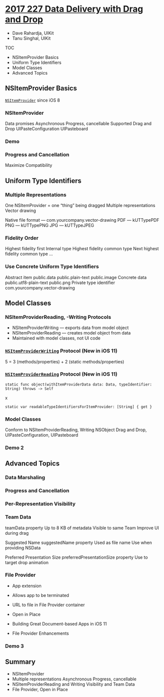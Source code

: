 # [2017 227 Data Delivery with Drag and Drop](https://developer.apple.com/videos/play/wwdc2017/227/)

* Dave Rahardja, UIKit
* Tanu Singhal, UIKit

TOC

* NSItemProvider Basics
* Uniform Type Identifiers
* Model Classes
* Advanced Topics

## NSItemProvider Basics

[`NSItemProvider`](https://developer.apple.com/documentation/foundation/nsitemprovider) since iOS 8

### NSItemProvider

Data promises
Asynchronous Progress, cancellable
Supported
Drag and Drop
UIPasteConfiguration UIPasteboard


### Demo


### Progress and Cancellation

Maximize Compatibility


## Uniform Type Identifiers


### Multiple Representations

One NSItemProvider = one “thing” being dragged
Multiple representations
Vector drawing

Native file format — com.yourcompany.vector-drawing PDF — kUTTypePDF
PNG — kUTTypePNG
JPG — kUTTypeJPEG


### Fidelity Order
Highest fidelity first
Internal type
Highest fidelity common type Next highest fidelity common type ...


### Use Concrete Uniform Type Identifiers
Abstract item
public.data public.plain-text public.image
Concrete data
public.utf8-plain-text public.png
Private type identifier
com.yourcompany.vector-drawing




## Model Classes

### NSItemProviderReading, -Writing Protocols

* NSItemProviderWriting — exports data from model object
* NSItemProviderReading — creates model object from data
* Maintained with model classes, not UI code


### [`NSItemProviderWriting`](https://developer.apple.com/documentation/foundation/nsitemproviderwriting) Protocol (New in iOS 11)

5 = 3 (methods/properties) + 2 (static methods/properties)

### [`NSItemProviderReading`](https://developer.apple.com/documentation/foundation/nsitemproviderreading) Protocol (New in iOS 11)

`static func object(withItemProviderData data: Data,
    typeIdentifier: String) throws -> Self`

x

`static var readableTypeIdentifiersForItemProvider: [String] { get }`

### Model Classes

Conform to NSItemProviderReading, Writing
NSObject
Drag and Drop, UIPasteConfiguration, UIPasteboard

### Demo 2


## Advanced Topics

### Data Marshaling


### Progress and Cancellation

### Per-Representation Visibility

### Team Data


teamData property
Up to 8 KB of metadata Visible to same Team Improve UI during drag


Suggested Name
suggestedName property Used as file name
Use when providing NSData

Preferred Presentation Size
preferredPresentationSize property Use to target drop animation


### File Provider

* App extension
* Allows app to be terminated
* URL to file in File Provider container
* Open in Place

* Building Great Document-based Apps in iOS 11
* File Provider Enhancements


### Demo 3


## Summary

* NSItemProvider
* Multiple representations Asynchronous Progress, cancellable
* NSItemProviderReading and Writing Visibility and Team Data
* File Provider, Open in Place

